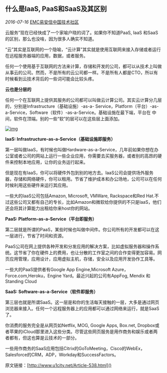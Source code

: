 ## 什么是IaaS, PaaS和SaaS及其区别

*2016-07-16* [EMC易安信中国技术社区](https://mp.weixin.qq.com/s?__biz=MjM5NjY0NzAwMg==&mid=2651771181&idx=1&sn=0ec52525f692ae8c02c1e5e12f78fba3&scene=21##)

 云服务”现在已经快成了一个家喻户晓的词了。如果你不知道PaaS, IaaS 和SaaS的区别，那么也没啥，因为很多人确实不知道。

“云”其实是互联网的一个隐喻，“云计算”其实就是使用互联网来接入存储或者运行在远程服务器端的应用，数据，或者服务。

 

任何一个使用基于互联网的方法来计算，存储和开发的公司，都可以从技术上叫做从事云的公司。然而，不是所有的云公司都一样。不是所有人都是CTO，所以有时候看到云技术背后的一些词可能会比较头疼。

 

 

**云也是分层的**

 

任何一个在互联网上提供其服务的公司都可以叫做云计算公司。其实云计算分几层的，分别是Infrastructure（基础设施）-as-a- Service，Platform（平台）-as-a-Service，Software（软件）-as-a-Service。基础设施在最下端，平台在 中间，软件在顶端。别的一些“软”的层可以在这些层上面添加。

 

[![img](http://mmbiz.qpic.cn/mmbiz/TztEwAzAQIW97BCDX89ibqcicnIztIqSEzUdWe7EZicdJAHAlVbk9wicZujt3ic9iakKiaOfmSlibNozUsFKQxSCeXLCjA/640?wx_fmt=jpeg&tp=webp&wxfrom=5&wx_lazy=1)]()

 

 

**IaaS: Infrastructure-as-a-Service（基础设施即服务）**

 

第一层叫做IaaS，有时候也叫做Hardware-as-a-Service，几年前如果你想在办公室或者公司的网站上运行一些企业应用，你需要去买服务器，或者别的高昂的硬件来控制本地应用，让你的业务运行起来。

 

但是现在有IaaS，你可以将硬件外包到别的地方去。IaaS公司会提供场外服务器，存储和网络硬件，你可以租用。节省了维护成本和办公场地，公司可以在任何时候利用这些硬件来运行其应用。

 

一些大的IaaS公司包括Amazon, Microsoft, VMWare, Rackspace和Red Hat.不过这些公司又都有自己的专长，比如Amazon和微软给你提供的不只是IaaS，他们还会将其计算能力出租给你来host你的网站。

 

 

**PaaS: Platform-as-a-Service（平台即服务）**

 

第二层就是所谓的PaaS，某些时候也叫做中间件。你公司所有的开发都可以在这一层进行，节省了时间和资源。

 

PaaS公司在网上提供各种开发和分发应用的解决方案，比如虚拟服务器和操作系统。这节省了你在硬件上的费用，也让分散的工作室之间的合作变得更加容易。网页应用管理，应用设计，应用虚拟主机，存储，安全以及应用开发协作工具等。

 

一些大的PaaS提供者有Google App Engine,Microsoft Azure，Force.com,Heroku，Engine Yard。最近兴起的公司有AppFog, Mendix 和 Standing Cloud

 

 

**SaaS: Software-as-a-Service（软件即服务）**

 

第三层也就是所谓SaaS。这一层是和你的生活每天接触的一层，大多是通过网页浏览器来接入。任何一个远程服务器上的应用都可以通过网络来运行，就是SaaS了。

 

你消费的服务完全是从网页如Netflix, MOG, Google Apps, Box.net, Dropbox或者苹果的iCloud那里进入这些分类。尽管这些网页服务是用作商务和娱乐或者两者都有，但这也算是云技术的一部分。

 

一些用作商务的SaaS应用包括Citrix的GoToMeeting，Cisco的WebEx，Salesforce的CRM，ADP，Workday和SuccessFactors。

原文链接：[http://www.u1city.net/Article-538.html]()